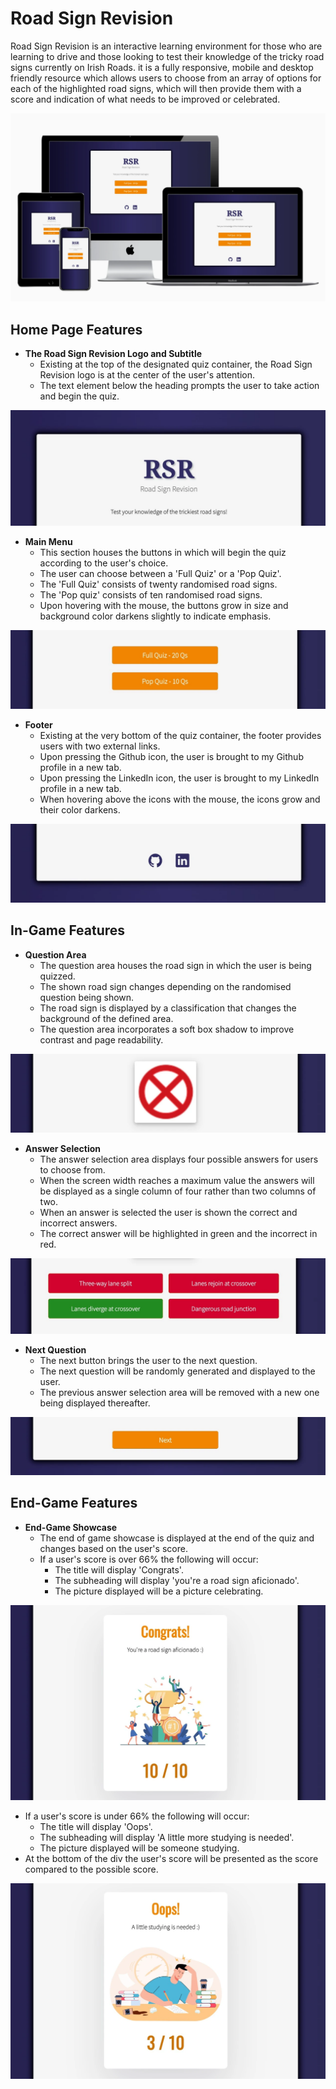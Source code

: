 # Road Sign Revision

Road Sign Revision is an interactive learning environment for those who are learning to drive and those looking to test their knowledge of the tricky road signs currently on Irish Roads. it is a fully responsive, mobile and desktop friendly resource which allows users to choose from an array of options for each of the highlighted road signs, which will then provide them with a score and indication of what needs to be improved or celebrated. 

![Responsiveness Mockup](/assets/media/rsr-mockups.webp)

## Home Page Features

- __The Road Sign Revision Logo and Subtitle__
  - Existing at the top of the designated quiz container, the Road Sign Revision logo is at the center of the user's attention.
  - The text element below the heading prompts the user to take action and begin the quiz.

![Logo/Heading](/assets/media/rsr-logo.webp)

- __Main Menu__
  - This section houses the buttons in which will begin the quiz according to the user's choice.
  - The user can choose between a 'Full Quiz' or a 'Pop Quiz'.
  - The 'Full Quiz' consists of twenty randomised road signs.
  - The 'Pop quiz' consists of ten randomised road signs.
  - Upon hovering with the mouse, the buttons grow in size and background color darkens slightly to indicate emphasis.

![Main Menu](/assets/media/rsr-menu.webp)

- __Footer__
  - Existing at the very bottom of the quiz container, the footer provides users with two external links.
  - Upon pressing the Github icon, the user is brought to my Github profile in a new tab.
  - Upon pressing the LinkedIn icon, the user is brought to my LinkedIn profile in a new tab.
  - When hovering above the icons with the mouse, the icons grow and their color darkens.

![Footer Area](/assets/media/rsr-footer.webp)

## In-Game Features

- __Question Area__
  - The question area houses the road sign in which the user is being quizzed.
  - The shown road sign changes depending on the randomised question being shown.
  - The road sign is displayed by a classification that changes the background of the defined area.
  - The question area incorporates a soft box shadow to improve contrast and page readability.

![Question Area](/assets/media/rsr-signholder.webp)

- __Answer Selection__
  - The answer selection area displays four possible answers for users to choose from.
  - When the screen width reaches a maximum value the answers will be displayed as a single column of four rather than two columns of two.
  - When an answer is selected the user is shown the correct and incorrect answers.
  - The correct answer will be highlighted in green and the incorrect in red.

![Answer Selection](/assets/media/rsr-answer-options.webp)

- __Next Question__
  - The next button brings the user to the next question.
  - The next question will be randomly generated and displayed to the user.
  - The previous answer selection area will be removed with a new one being displayed thereafter.

![Next Button](/assets/media/rsr-next-btn.webp)

## End-Game Features

- __End-Game Showcase__
  - The end of game showcase is displayed at the end of the quiz and changes based on the user's score.
  - If a user's score is over 66% the following will occur:
    - The title will display 'Congrats'.
    - The subheading will display 'you're a road sign aficionado'.
    - The picture displayed will be a picture celebrating.

![End Game Showcase Pass](/assets/media/rsr-end-game.webp)

  - If a user's score is under 66% the following will occur:
    - The title will display 'Oops'.
    - The subheading will display 'A little more studying is needed'.
    - The picture displayed will be someone studying.
  - At the bottom of the div the user's score will be presented as the score compared to the possible score.

![End Game Showcase Fail](/assets/media/rsr-end-game-fail.webp)
